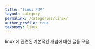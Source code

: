 ```yaml
---
title: "linux 기본"
layout: category
permalink: /categories/linux/
author_profile: true
taxonomy: linux
---
```


linux 에 관련된 기본적인 개념에 대한 글들 모음.
